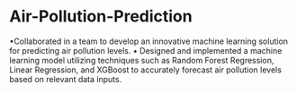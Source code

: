 # Air-Pollution-Prediction
•Collaborated in a team to develop an innovative machine learning solution for predicting air pollution levels.
  • Designed and implemented a machine learning model utilizing techniques such as Random Forest Regression, Linear Regression, and XGBoost to accurately forecast air pollution levels based on relevant data inputs.
